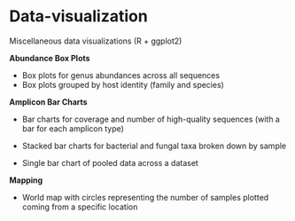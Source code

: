 # Data-visualization
Miscellaneous data visualizations (R + ggplot2)

**Abundance Box Plots**

* Box plots for genus abundances across all sequences
* Box plots grouped by host identity (family and species) 


**Amplicon Bar Charts**

* Bar charts for coverage and number of high-quality sequences (with a bar for each amplicon type)

* Stacked bar charts for bacterial and fungal taxa broken down by sample

* Single bar chart of pooled data across a dataset


**Mapping**

* World map with circles representing the number of samples plotted coming from a specific location
